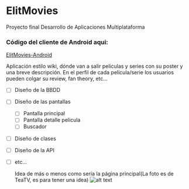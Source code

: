 # ElitMovies
Proyecto final Desarrollo de Aplicaciones Multiplataforma

### Código del cliente de Android aqui:
[ElitMovies-Android](https://github.com/josepm98/ElitMovies-Android)

Aplicación estilo wiki, dónde van a salir peliculas y series con su poster y una breve descripción. En el perfil de cada película/serie los usuarios pueden colgar su review, fan theory, etc...

- [ ] Diseño de la BBDD
- [ ] Diseño de las pantallas
    - [ ] Pantalla principal
    - [ ] Pantalla detalle pelicula
    - [ ] Buscador
- [ ] Diseño de clases
- [ ] Diseño de la API
- [ ] etc...

  Idea de más o menos como sería la página principal(La foto es de TeaTV, es para tener una idea)
![alt text](https://teatv.net/wp-content/uploads/2017/10/teatv.png)

